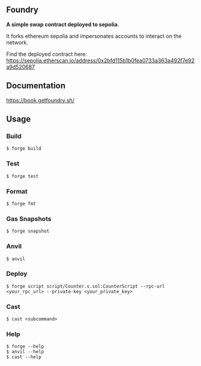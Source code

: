 ## Foundry

**A simple swap contract deployed to sepolia.**

It forks ethereum sepolia and impersonates accounts to interact on the network.

Find the deployed contract here: https://sepolia.etherscan.io/address/0x2bfd115b1b0fea0733a363a492f7e92a9d520687 

## Documentation

https://book.getfoundry.sh/

## Usage

### Build

```shell
$ forge build
```

### Test

```shell
$ forge test
```

### Format

```shell
$ forge fmt
```

### Gas Snapshots

```shell
$ forge snapshot
```

### Anvil

```shell
$ anvil
```

### Deploy

```shell
$ forge script script/Counter.s.sol:CounterScript --rpc-url <your_rpc_url> --private-key <your_private_key>
```

### Cast

```shell
$ cast <subcommand>
```

### Help

```shell
$ forge --help
$ anvil --help
$ cast --help
```

